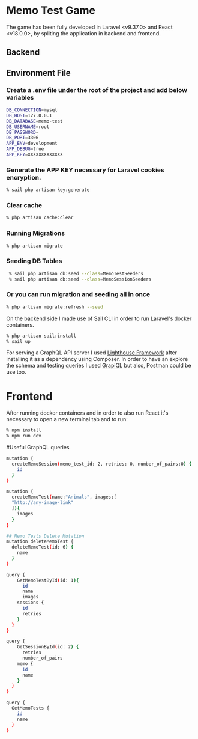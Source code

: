  # Memo Test Game
The game has been fully developed in Laravel <v9.37.0> and React <v18.0.0>, by spliting the application in backend and frontend.

## Backend 

## Environment File
### Create a .env file under the root of the project and add below variables
```bash
DB_CONNECTION=mysql
DB_HOST=127.0.0.1
DB_DATABASE=memo-test
DB_USERNAME=root
DB_PASSWORD=
DB_PORT=3306
APP_ENV=development
APP_DEBUG=true
APP_KEY=XXXXXXXXXXXXX
```

### Generate the APP KEY necessary for Laravel cookies encryption.
```bash
% sail php artisan key:generate
```
### Clear cache
```bash 
% php artisan cache:clear
```
### Running Migrations
```bash
% php artisan migrate
```

### Seeding DB Tables
``` bash
 % sail php artisan db:seed --class=MemoTestSeeders
 % sail php artisan db:seed --class=MemoSessionSeeders
```
### Or you can run migration and seeding all in once
```bash
% php artisan migrate:refresh --seed
```

On the backend side I made use of Sail CLI in order to run Laravel's docker containers.
``` bash 
% php artisan sail:install
% sail up
```
For serving a GraphQL API server I used <a href="https://lighthouse-php.com/">Lighthouse Framework</a> after installing it as a dependency using Composer. 
In order to have an explore the schema and testing queries I used <a href="https://github.com/mll-lab/laravel-graphiql">GrapiQL</a> but also, Postman could be use too.

# Frontend
After running docker containers and in order to also run React it's necessary to open a new terminal tab and to run:
```bash
% npm install
% npm run dev
```

#Useful GraphQL queries
```bash 
mutation {
  createMemoSession(memo_test_id: 2, retries: 0, number_of_pairs:0) {
    id
  }
}

mutation {
  createMemoTest(name:"Animals", images:[
  "http://any-image-link"
  ]){
    images
  }
}

## Memo Tests Delete Mutation
mutation deleteMemoTest {
  deleteMemoTest(id: 6) {
    name
  }
}

query {
    GetMemoTestById(id: 1){
      id
      name
      images
    sessions {
      id
      retries
    }
  }
}

query {
    GetSessionById(id: 2) {
      retries
      number_of_pairs
    memo {
      id
      name
    } 
  }
}

query {
  GetMemoTests {
    id
    name
  }
}

